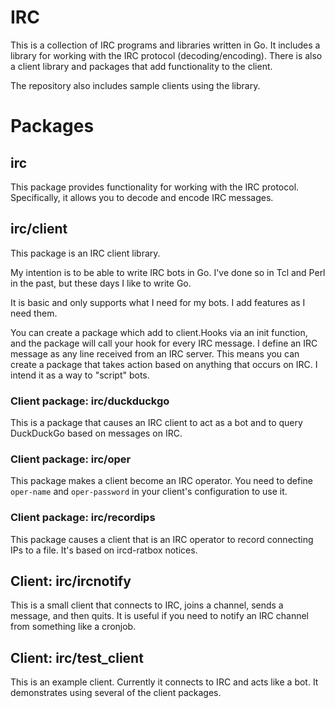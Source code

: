 # IRC
This is a collection of IRC programs and libraries written in Go. It includes a
library for working with the IRC protocol (decoding/encoding). There is also a
client library and packages that add functionality to the client.

The repository also includes sample clients using the library.


# Packages

## irc
This package provides functionality for working with the IRC protocol. Specifically,
it allows you to decode and encode IRC messages.


## irc/client
This package is an IRC client library.

My intention is to be able to write IRC bots in Go. I've done so in Tcl and
Perl in the past, but these days I like to write Go.

It is basic and only supports what I need for my bots. I add features as I need
them.

You can create a package which add to client.Hooks via an init function, and
the package will call your hook for every IRC message. I define an IRC message
as any line received from an IRC server. This means you can create a package
that takes action based on anything that occurs on IRC. I intend it as a way to
"script" bots.


### Client package: irc/duckduckgo
This is a package that causes an IRC client to act as a bot and to query
DuckDuckGo based on messages on IRC.


### Client package: irc/oper
This package makes a client become an IRC operator. You need to define
`oper-name` and `oper-password` in your client's configuration to use it.


### Client package: irc/recordips
This package causes a client that is an IRC operator to record connecting IPs
to a file. It's based on ircd-ratbox notices.


## Client: irc/ircnotify
This is a small client that connects to IRC, joins a channel, sends a message,
and then quits. It is useful if you need to notify an IRC channel from
something like a cronjob.


## Client: irc/test\_client
This is an example client. Currently it connects to IRC and acts like a bot. It
demonstrates using several of the client packages.
